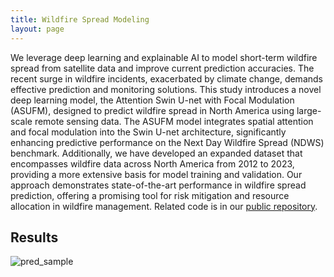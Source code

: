 ```yaml
---
title: Wildfire Spread Modeling
layout: page
---
```


We leverage deep learning and explainable AI to model short-term wildfire spread from satellite data and improve current prediction accuracies. The recent surge in wildfire incidents, exacerbated by climate change, demands effective prediction and monitoring solutions. This study introduces a novel deep learning model, the Attention Swin U-net with Focal Modulation (ASUFM), designed to predict wildfire spread in North America using large-scale remote sensing data. The ASUFM model integrates spatial attention and focal modulation into the Swin U-net architecture, significantly enhancing predictive performance on the Next Day Wildfire Spread (NDWS) benchmark. Additionally, we have developed an expanded dataset that encompasses wildfire data across North America from 2012 to 2023, providing a more extensive basis for model training and validation. Our approach demonstrates state-of-the-art performance in wildfire spread prediction, offering a promising tool for risk mitigation and resource allocation in wildfire management. Related code is in our [public repository](https://github.com/bronteee/fire-asufm).


## Results


![pred_sample](images/pred_all_4.png)